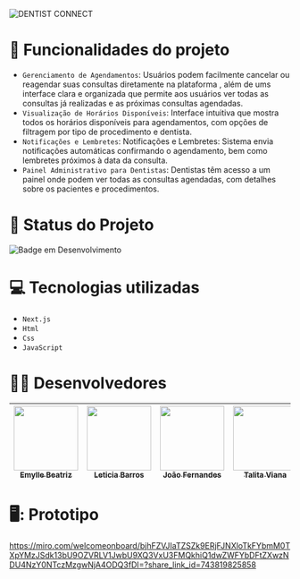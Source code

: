 
![DENTIST CONNECT](https://github.com/user-attachments/assets/6747f84a-1c8b-4f06-90fb-fdfbeb1b9782)

# :hammer: Funcionalidades do projeto

- `Gerenciamento de Agendamentos`:  Usuários podem facilmente cancelar ou reagendar suas consultas diretamente na plataforma , além de ums interface clara e organizada que permite aos usuários ver todas as consultas já realizadas e as próximas consultas agendadas.
- `Visualização de Horários Disponíveis`: Interface intuitiva que mostra todos os horários disponíveis para agendamentos, com opções de filtragem por tipo de procedimento e dentista.
- `Notificações e Lembretes`: Notificações e Lembretes: Sistema envia notificações automáticas confirmando o agendamento, bem como lembretes próximos à data da consulta.
- `Painel Administrativo para Dentistas`: Dentistas têm acesso a um painel onde podem ver todas as consultas agendadas, com detalhes sobre os pacientes e procedimentos.

 # :construction: Status do Projeto
![Badge em Desenvolvimento](http://img.shields.io/static/v1?label=STATUS&message=EM%20DESENVOLVIMENTO&color=GREEN&style=for-the-badge)

# :computer: Tecnologias utilizadas
- `Next.js` 
- `Html` 
- `Css`
- `JavaScript`
 # :technologist: Desenvolvedores

| [<img loading="lazy" src="https://avatars.githubusercontent.com/u/146274561?v=4" width=115><br><sub>Emylle Beatriz</sub>](https://github.com/Emyllebsousa) |  [<img loading="lazy" src="https://avatars.githubusercontent.com/u/127801531?v=4" width=115><br><sub>Leticia Barros</sub>](https://github.com/leticiabarros23) |  [<img loading="lazy" src="https://avatars.githubusercontent.com/u/137800495?v=4" width=115><br><sub>João Fernandes</sub>](https://github.com/billiezinha) | [<img loading="lazy" src="https://avatars.githubusercontent.com/u/137807145?v=4" width=115><br><sub>Talita Viana</sub>](https://github.com/Vianaat) |
| :---: | :---: | :---: | :---: |


# 🖥️: Prototipo
https://miro.com/welcomeonboard/bjhFZVJIaTZSZk9ERjFJNXloTkFYbmM0TXpYMzJSdk13bU9OZVRLV1JwbU9XQ3VxU3FMQkhiQ1dwZWFYbDFtZXwzNDU4NzY0NTczMzgwNjA4ODQ3fDI=?share_link_id=743819825858

